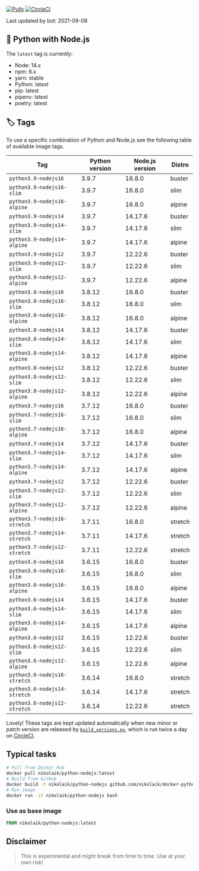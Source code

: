 [![Pulls](https://img.shields.io/docker/pulls/nikolaik/python-nodejs.svg?style=flat-square)](https://hub.docker.com/r/nikolaik/python-nodejs/)
[![CircleCI](https://img.shields.io/circleci/project/github/nikolaik/docker-python-nodejs.svg?style=flat-square)](https://circleci.com/gh/nikolaik/docker-python-nodejs)

Last updated by bot: 2021-09-08

## 🐳 Python with Node.js 
The `latest` tag is currently:

- Node: 14.x
- npm: 6.x
- yarn: stable
- Python: latest
- pip: latest
- pipenv: latest
- poetry: latest

## 🏷 Tags
To use a specific combination of Python and Node.js see the following table of available image tags.

Tag | Python version | Node.js version | Distro
--- | --- | --- | ---
`python3.9-nodejs16` | 3.9.7 | 16.8.0 | buster
`python3.9-nodejs16-slim` | 3.9.7 | 16.8.0 | slim
`python3.9-nodejs16-alpine` | 3.9.7 | 16.8.0 | alpine
`python3.9-nodejs14` | 3.9.7 | 14.17.6 | buster
`python3.9-nodejs14-slim` | 3.9.7 | 14.17.6 | slim
`python3.9-nodejs14-alpine` | 3.9.7 | 14.17.6 | alpine
`python3.9-nodejs12` | 3.9.7 | 12.22.6 | buster
`python3.9-nodejs12-slim` | 3.9.7 | 12.22.6 | slim
`python3.9-nodejs12-alpine` | 3.9.7 | 12.22.6 | alpine
`python3.8-nodejs16` | 3.8.12 | 16.8.0 | buster
`python3.8-nodejs16-slim` | 3.8.12 | 16.8.0 | slim
`python3.8-nodejs16-alpine` | 3.8.12 | 16.8.0 | alpine
`python3.8-nodejs14` | 3.8.12 | 14.17.6 | buster
`python3.8-nodejs14-slim` | 3.8.12 | 14.17.6 | slim
`python3.8-nodejs14-alpine` | 3.8.12 | 14.17.6 | alpine
`python3.8-nodejs12` | 3.8.12 | 12.22.6 | buster
`python3.8-nodejs12-slim` | 3.8.12 | 12.22.6 | slim
`python3.8-nodejs12-alpine` | 3.8.12 | 12.22.6 | alpine
`python3.7-nodejs16` | 3.7.12 | 16.8.0 | buster
`python3.7-nodejs16-slim` | 3.7.12 | 16.8.0 | slim
`python3.7-nodejs16-alpine` | 3.7.12 | 16.8.0 | alpine
`python3.7-nodejs14` | 3.7.12 | 14.17.6 | buster
`python3.7-nodejs14-slim` | 3.7.12 | 14.17.6 | slim
`python3.7-nodejs14-alpine` | 3.7.12 | 14.17.6 | alpine
`python3.7-nodejs12` | 3.7.12 | 12.22.6 | buster
`python3.7-nodejs12-slim` | 3.7.12 | 12.22.6 | slim
`python3.7-nodejs12-alpine` | 3.7.12 | 12.22.6 | alpine
`python3.7-nodejs16-stretch` | 3.7.11 | 16.8.0 | stretch
`python3.7-nodejs14-stretch` | 3.7.11 | 14.17.6 | stretch
`python3.7-nodejs12-stretch` | 3.7.11 | 12.22.6 | stretch
`python3.6-nodejs16` | 3.6.15 | 16.8.0 | buster
`python3.6-nodejs16-slim` | 3.6.15 | 16.8.0 | slim
`python3.6-nodejs16-alpine` | 3.6.15 | 16.8.0 | alpine
`python3.6-nodejs14` | 3.6.15 | 14.17.6 | buster
`python3.6-nodejs14-slim` | 3.6.15 | 14.17.6 | slim
`python3.6-nodejs14-alpine` | 3.6.15 | 14.17.6 | alpine
`python3.6-nodejs12` | 3.6.15 | 12.22.6 | buster
`python3.6-nodejs12-slim` | 3.6.15 | 12.22.6 | slim
`python3.6-nodejs12-alpine` | 3.6.15 | 12.22.6 | alpine
`python3.6-nodejs16-stretch` | 3.6.14 | 16.8.0 | stretch
`python3.6-nodejs14-stretch` | 3.6.14 | 14.17.6 | stretch
`python3.6-nodejs12-stretch` | 3.6.14 | 12.22.6 | stretch

Lovely! These tags are kept updated automatically when new minor or patch version are released by [`build_versions.py`](./build_versions.py), which is run twice a day on [CircleCI](https://circleci.com/gh/nikolaik/docker-python-nodejs).

## Typical tasks
```bash
# Pull from Docker Hub
docker pull nikolaik/python-nodejs:latest
# Build from GitHub
docker build -t nikolaik/python-nodejs github.com/nikolaik/docker-python-nodejs
# Run image
docker run -it nikolaik/python-nodejs bash
```

### Use as base image
```Dockerfile
FROM nikolaik/python-nodejs:latest
```

## Disclaimer
> This is experimental and might break from time to time. Use at your own risk!
